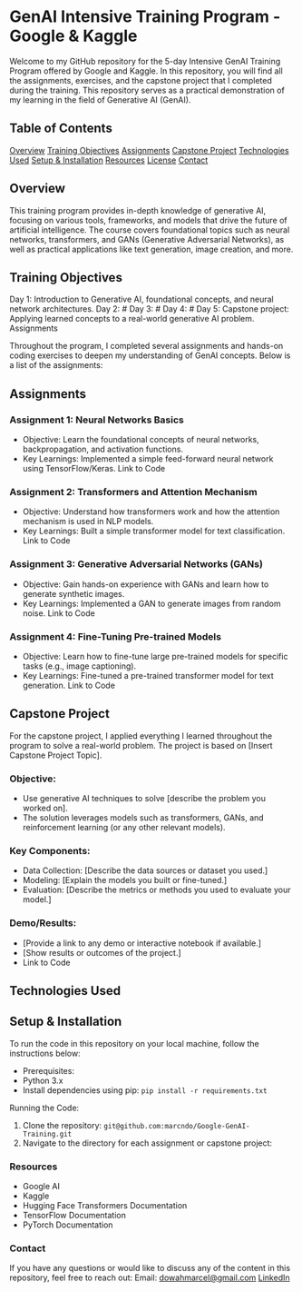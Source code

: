# GenAI Intensive Training Program - Google & Kaggle
Welcome to my GitHub repository for the 5-day Intensive GenAI Training Program offered by Google and Kaggle. In this repository, you will find all the assignments, exercises, and the capstone project that I completed during the training. This repository serves as a practical demonstration of my learning in the field of Generative AI (GenAI).

## Table of Contents
[Overview](#Overview)
[Training Objectives](#Training-Objectives)
[Assignments](#Assignments)
[Capstone Project](#Capstone=Project)
[Technologies Used](#Technologies=Used)
[Setup & Installation](#Setup=&-Installation)
[Resources](#Resources)
[License](#License)
[Contact](#Contact)

## Overview
This training program provides in-depth knowledge of generative AI, focusing on various tools, frameworks, and models that drive the future of artificial intelligence. The course covers foundational topics such as neural networks, transformers, and GANs (Generative Adversarial Networks), as well as practical applications like text generation, image creation, and more.

## Training Objectives
Day 1: Introduction to Generative AI, foundational concepts, and neural network architectures.
Day 2: #
Day 3: #
Day 4: #
Day 5: Capstone project: Applying learned concepts to a real-world generative AI problem.
Assignments

Throughout the program, I completed several assignments and hands-on coding exercises to deepen my understanding of GenAI concepts. Below is a list of the assignments:

## Assignments

### Assignment 1: Neural Networks Basics
+ Objective: Learn the foundational concepts of neural networks, backpropagation, and activation functions.
+ Key Learnings: Implemented a simple feed-forward neural network using TensorFlow/Keras.
Link to Code
### Assignment 2: Transformers and Attention Mechanism
+ Objective: Understand how transformers work and how the attention mechanism is used in NLP models.
+ Key Learnings: Built a simple transformer model for text classification.
Link to Code
### Assignment 3: Generative Adversarial Networks (GANs)
+ Objective: Gain hands-on experience with GANs and learn how to generate synthetic images.
+ Key Learnings: Implemented a GAN to generate images from random noise.
Link to Code
### Assignment 4: Fine-Tuning Pre-trained Models
+ Objective: Learn how to fine-tune large pre-trained models for specific tasks (e.g., image captioning).
+ Key Learnings: Fine-tuned a pre-trained transformer model for text generation.
Link to Code

## Capstone Project
For the capstone project, I applied everything I learned throughout the program to solve a real-world problem. The project is based on [Insert Capstone Project Topic].

### Objective:
+ Use generative AI techniques to solve [describe the problem you worked on].
+ The solution leverages models such as transformers, GANs, and reinforcement learning (or any other relevant models).
### Key Components:
+ Data Collection: [Describe the data sources or dataset you used.]
+ Modeling: [Explain the models you built or fine-tuned.]
+ Evaluation: [Describe the metrics or methods you used to evaluate your model.]
### Demo/Results:
+ [Provide a link to any demo or interactive notebook if available.]
+ [Show results or outcomes of the project.]
+ Link to Code

## Technologies Used

## Setup & Installation
To run the code in this repository on your local machine, follow the instructions below:

+ Prerequisites:
+ Python 3.x
+ Install dependencies using pip:
 `pip install -r requirements.txt`

Running the Code:
1. Clone the repository:
`git@github.com:marcndo/Google-GenAI-Training.git`
2. Navigate to the directory for each assignment or capstone project:

### Resources
+ Google AI
+ Kaggle
+ Hugging Face Transformers Documentation
+ TensorFlow Documentation
+ PyTorch Documentation

### Contact
If you have any questions or would like to discuss any of the content in this repository, feel free to reach out:
Email: dowahmarcel@gmail.com
[LinkedIn](https://www.linkedin.com/in/marcelndowah/)



